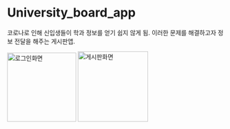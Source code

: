 # University_board_app

코로나로 인해 신입생들이 학과 정보를 얻기 쉽지 않게 됨. 이러한 문제를 해결하고자 정보 전달을 해주는 게시판앱.




<img width="160" alt="로그인화면" src="https://user-images.githubusercontent.com/87847677/188284351-a63a5ee1-3b36-4fd2-91f7-106bb2a0104e.PNG">

<img width="163" alt="게시판화면" src="https://user-images.githubusercontent.com/87847677/188284367-21f7bdba-3724-4030-ba8b-9ec85f96bc2f.PNG">
